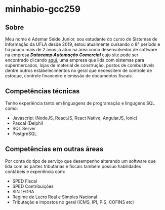 # minhabio-gcc259

## Sobre
Meu nome é Ademar Seide Junior, sou estudante do curso de Sistemas de Informação da UFLA desde 2019, estou atualmente cursando o 8° período e há pouco mais de  2 anos já atuo na área como desenvolvedor de software na empresa ***Datacamp Automação Comercial*** cujo site pode ser encontrado clicando [aqui](https://datacamp.net.br/), uma empresa que lida com sistemas para supermercados, lojas de material de construção, postos de combustívels dentre outros estabelecimentos no geral que necessitem de controle de estoque, controle financeiro e emissão de documentos fiscais.

## Competências técnicas
Tenho experiência tanto em linguagens de programação e lingugens SQL como:
- Javascript (NodeJS, ReactJS, React Native, AngularJS, Ionic)
- Pascal (Delphi)
- SQL Server
- PostgreSQL

## Competências em outras áreas
Por conta do tipo de serviço que desempenho alterando um software que lida com as partes tributárias e fiscais também possuo habilidades contábeis e experiência com:
- SPED Fiscal
- SPED Contribuições
- SINTEGRA
- Regime de Lucro Real e Simples Nacional
- Tributação e impostos no geral (ICMS, IPI, PIS, COFINS etc)

